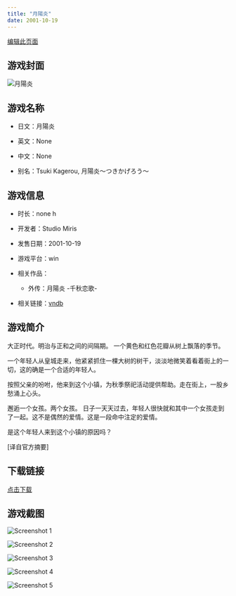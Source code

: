 ```yaml
---
title: "月陽炎"
date: 2001-10-19
---
```

[编辑此页面](https://github.com/ACG-3/ADV3-source/blob/main/source/_posts/games/%E6%9C%88%E9%99%BD%E7%82%8E.md)

## 游戏封面

![月陽炎](https%3A//pan.timero.xyz/onedrive/img_lib_001/%E6%9C%88%E9%99%BD%E7%82%8E_cover.avif)


## 游戏名称

- 日文：月陽炎
- 英文：None
- 中文：None

- 别名：Tsuki Kagerou, 月陽炎～つきかげろう～


## 游戏信息

- 时长：none h
- 开发者：Studio Miris
- 发售日期：2001-10-19
- 游戏平台：win
- 相关作品：
   - 外传：月陽炎 -千秋恋歌-

- 相关链接：[vndb](https://vndb.org/v75)


## 游戏简介

大正时代。明治与正和之间的间隔期。
一个黄色和红色花瓣从树上飘落的季节。

一个年轻人从皇城走来，他紧紧抓住一棵大树的树干，淡淡地微笑着看着街上的一切，这的确是一个合适的年轻人。

按照父亲的吩咐，他来到这个小镇，为秋季祭祀活动提供帮助。走在街上，一股乡愁涌上心头。

邂逅一个女孩。两个女孩。
日子一天天过去，年轻人很快就和其中一个女孩走到了一起。这不是偶然的爱情。这是一段命中注定的爱情。

是这个年轻人来到这个小镇的原因吗？

[译自官方摘要]


## 下载链接

[点击下载](https://pan.timero.xyz/onedrive/adv_lib_001/%E6%9C%88%E9%99%BD%E7%82%8E)


## 游戏截图


![Screenshot 1](https%3A//pan.timero.xyz/onedrive/img_lib_001/%E6%9C%88%E9%99%BD%E7%82%8E_Screenshot_1.avif)

![Screenshot 2](https%3A//pan.timero.xyz/onedrive/img_lib_001/%E6%9C%88%E9%99%BD%E7%82%8E_Screenshot_2.avif)

![Screenshot 3](https%3A//pan.timero.xyz/onedrive/img_lib_001/%E6%9C%88%E9%99%BD%E7%82%8E_Screenshot_3.avif)

![Screenshot 4](https%3A//pan.timero.xyz/onedrive/img_lib_001/%E6%9C%88%E9%99%BD%E7%82%8E_Screenshot_4.avif)

![Screenshot 5](https%3A//pan.timero.xyz/onedrive/img_lib_001/%E6%9C%88%E9%99%BD%E7%82%8E_Screenshot_5.avif)

